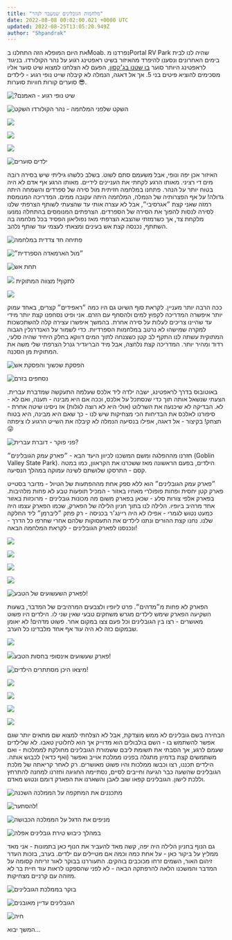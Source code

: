 ```yaml
---
title: "מלחמות הגובלינים שמעבר לנהר"
date: 2022-08-08 00:02:00.021 +0000 UTC
updated: 2022-08-25T13:05:20.949Z
author: "Shpandrak"
---
```


את היום המופלא הזה התחלנו בMoab. נפרדנו מPortal RV Park שהיה לנו לבית בימים האחרונים ונסענו להיפרד מהאיזור בשיט ראפטינג רגוע על נהר הקולורדו. בניגוד לראפטינג היותר סוער <a href="http://shpandrak.blogspot.com/2022/07/blog-post_29.html" target="_blank">בו שטנו בג׳קסון</a>, הפעם לא הצלחנו למצוא שיט סוער אליו מסכימים להוציא פיטים בני 5. אך אל דאגה, הנמלה לא קיבלה שייט נופי רגוע - לילדים סוערים קורות חוויות סוערות 😎. 

![](IMG_9288-HEIC.jpg "?שיט נופי רגוע - האמנם")

![](IMG_9457-HEIC.jpg "השקט שלפני המלחמה - נהר הקולורדו השקט")

![](IMG_9374-HEIC.jpg "")

![](IMG_9361-HEIC.jpg "")

![](IMG_9323-HEIC.jpg "")

![](IMG_9282-HEIC.jpg "ילדים סוערים")

האיזור אכן יפה ונופי, אבל משעמם סתם לשוט. בשלב כלשהו גיליתי שיש בסירה רובה מים די רציני. מאותו הרגע לקחתי את העניינים לידיים. מאותו הרגע אף אדם לא היה בטוח יותר על הנהר. פתחנו במלחמה חזיתית מול סירה של ספרדים והשמחה היתה גדולה! על אף הפצרותיה של הנמלה, המלחמה היתה עקובה ממים. המדריכה המנומסת רמזה שאני קצת ״אגרסיבי״, אבל לא עצרה אותי עד שהצעתי לשותף הצרפתי שלנו לסירה לנסות להפוך את הסירה של הספרדים. הצרפתים המנומסים בהתחלה נמנעו מלקחת צד, אך כשרמזתי שהצבא הצרפתי מאז נפוליאון הפסיד בכל מלחמה בה השתתף, נכנסה קצת אש בעינים ומצאתי לעצמי עוד שותף נלהב.

![](IMG_9209-HEIC.jpg "פתיחה חד צדדית במלחמה")

![](IMG_9237-HEIC.jpg "״מול הארמאדה הספרדית״")

![](IMG_9233-HEIC.jpg "תחת אש")

![](IMG_9227-HEIC.jpg "") לתקוף! מצווה המתוקית

![](IMG_9230-HEIC.jpg "")

ככה הרבה יותר מעניין. לקראת סוף השיוט גם היו כמה ״ראפידים״ קצרים, באחד עמוק יותר איפשרה המדריכה לקפוץ למים ולהסחף עם הזרם. אני ופיט נסחפנו קצת יותר מידי עד שהיינו צריכים לעלות על סירה אחרת. בהמשך איפשרו עצירה קלה להשתכשכות למקרה שמישהו לא נרטב במלחמות הספרדיות. כדי לשמור על האנדרנלין הגבוה המתוקית עשתה לנו התקף לב קטן כשצנחה לתוך המים דווקא בחלק היחיד שהיה סלעי, רדוד ומהיר יותר. המדריכה קצת נלחצה, אבל מיד הבריגדיר גנרל הצרפתי שלי משה את המתוקית מן הסכנה. 

![](IMG_9384-HEIC.jpg "הפסקת שכשוך והפסקת אש")

![](IMG_9414-HEIC.jpg "נסחפים בזרם")

באוטובוס בדרך לראפטינג, ישבה ילדה ליד אלכס שעלמה התעקשה שמדברת עברית. הצעתי שנשאל אותה תוך כדי שנסתכל על אלכס, וככה אם היא מבינה - תענה, ואם לא - לא. הבדיקה לא שיכנעה את השרלוט (אולי היא לא רוצה לגלות) אז ניסינו שיטה אחרת - סיפורנו לאלכס את הבדיחות הכי מצחיקות שיש לנו - כך שאם היא מבינה, היא בטוח תצחק! בקיצור - אל דאגה, אפילו בנסיעה הנמלה לא קיבלה את השייט הרגוע לו ציפתה 😜

![](IMG_9186-HEIC.jpg "פני פוקר - דוברת עברית?")

חזרנו מההפלגה ומשם המשכנו לכיוון היעד הבא - ״פארק עמק הגובלינים״ (Goblin Valley State Park). הילדים, בפעם הראשונה מאז ששכרנו את הקראוון, כמו במטה קסם - התרסקו שלושתם לשינה עמוקה במהלך הנסיעה. 

״פארק עמק הגובלינים״ הוא ללא ספק אחת מההפתעות של הטיול - מדובר בסטייט פארק קטן יחסית ופחות פופולרי מאחיו באזור - המכיל תופעות טבע לא פחות מלהיבות. בפארק אלפי צורות סלע - שכאן בפארק משום מה מכונות גובלינים - מרוכזות באזור אחד מרהיב ביופיו. הלילה לנו בתוך חניון הלילה של הפארק, שכמו הפארק עצמו היה כמעט נטוש לגמרי - אפילו לא היה ריינג׳ר בכניסה - רק פתק ״ליברמן״ ליד החלקה שלנו. נחנו קצת ההורים ונתנו לילדים את התעסוקות שלהם אחרי שחרפו כל הדרך - ונכנסנו לפארק הגובלינים - לקראת המלחמה הבאה!

![](IMG_9637-HEIC.jpg "")

![](IMG_9662-HEIC.jpg "")

![](IMG_9480-HEIC.jpg "")

![](IMG_9481-HEIC.jpg "")

![](IMG_9559-HEIC.jpg "לפארק השעשועים של הטבע!")

הפארק לא פחות מ״מדהים״. פרט ליופיו ולצבעים המרהיבים של המדבר, בשעות השקיעה הפארק שימש לילדים מגרש משחקים טבעי שאין שני לו. הילדים היו פשוט מאושרים - רצו בין הגובלינים וכל פעם צצו במקום אחר. פשוט מדהים! לא יאומן שבמקום כזה לא היה עוד אף אחד מלבדינו כל הערב.

![](IMG_9575-HEIC.jpg "")

![](IMG_9572-HEIC.jpg "")פארק שעשועים אינסופי בחסות הטבע!

![](IMG_9547-HEIC.jpg "מיצאו היכן מסתתרים הילדים!")

![](IMG_9556-HEIC.jpg "")

![](IMG_9552-HEIC.jpg "")

![](IMG_9529-HEIC.jpg "")

![](IMG_9508-HEIC.jpg "")

הבחירה בשם גובלינים לא ממש מוצדקת, אבל לא הצלחתי למצוא שם מתאים יותר שגם אפשר להשתמש בו - השם בולבולים הוא מדוייק אך הוא לחלוטין טאבו. לא שלילדים שעמם לרגע, אך הסבתי את תשומת ליבם ששמורת הגובלינים מחולקת לממלכות - ואם משתמשים קצת בדמיון מתגלה בפנינו ממלכת אוייב ואפשר (ואף כדאי) לכבוש אותה. הילדים תכננו, רצו וכבשו ממלכות והיו פשוט מאושרים. רק לאחר קריאתה של מלכת הגובלינים שהשעה כבר הגיעה וחייבים לסיים, נסתיימה החגיגה וחזרנו למחנה להתרחץ וללכת לישון. הגובלינים קפאו שוב לאבן והשארנו את הפארק דומם ונטוש מאדם.

![](IMG_9591-HEIC.jpg "מתכננים את המתקפה על הממלכה השכנה")

![](IMG_9595-HEIC.jpg "להסתער!")

![](IMG_9605-HEIC.jpg "מניפים את הדגל על הממלכה הכבושה")

![](IMG_9613-HEIC.jpg "במהלך כיבוש טירת גובלינים אפלה")

גם הנוף בחניון הלילה היה יפה, קשה מאד להעביר את הנוף כאן בתמונות - אני מאד ממליץ על ביקור כאן - על אחת כמה וכמה אם מטיילים עם ילדים. בערב, בזכות העדר זיהום האור, השמים זרחו מכוכבים בוהקים. התעוררנו בבוקר לאור זריחה קסומה על המדבר והמשכנו הלאה להרפתקה הבאה - לא לפני שהספקנו לראות עוד חיית בר לא מזוהה עם קרניים מצחיקות.

![](IMG_9647-HEIC.jpg "בוקר בממלכת הגובלינים")

![](IMG_9653-HEIC.jpg "הגובלינים עדיין מאובנים")

![](IMG_0686-HEIC.jpg "חיה")

המשך יבוא...

